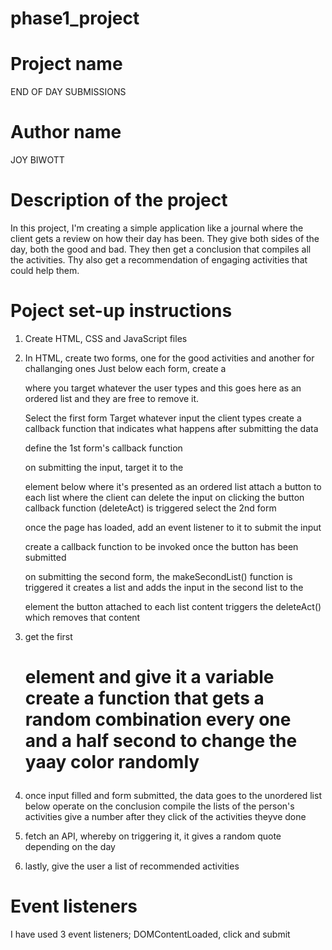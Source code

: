 # phase1_project

# Project name
END OF DAY SUBMISSIONS

# Author name
JOY BIWOTT

# Description of the project
In this project, I'm creating a simple application like a journal where the client gets a review on how their day has been.
They give both sides of the day, both the good and bad.
They then get a conclusion that compiles all the activities.
Thy also get a recommendation of engaging activities that could help them.

# Poject set-up instructions
1. Create  HTML, CSS and JavaScript files

2. In HTML, create two forms, one for the good activities and another for challanging ones
   Just below each form, create a <div> where you target whatever the user types and this goes here as an ordered list and they are free to remove it.

   Select the first form
   Target whatever input the client types
   create a callback function that indicates what happens after submitting the data

   define the 1st form's callback function
   
   on submitting the input, target it to the <div> element below where it's presented as an ordered list
   attach a button to each list where the client can delete the input
   on clicking the button callback function (deleteAct) is triggered
   select the 2nd form
   
   once the page has loaded, add an event listener to it to submit the input
   
   create a callback function to be invoked once the button has been submitted
   
   on submitting the second form, the makeSecondList() function is triggered
   it creates a list and adds the input in the second list to the <div> element
   the button attached to each list content triggers the deleteAct() which removes that content

3. get the first <h1> element and give it a variable
   create a function that gets a random combination every one and a half second to change the yaay color randomly

4. once input filled and form submitted, the data goes to the unordered list below
   operate on the conclusion
   compile the lists of the person's activities
   give a number after they click of the activities theyve done

5. fetch an API, whereby on triggering it, it gives a random quote depending on the day

6. lastly, give the user a list of recommended activities

# Event listeners
I have used 3 event listeners; DOMContentLoaded, click and submit